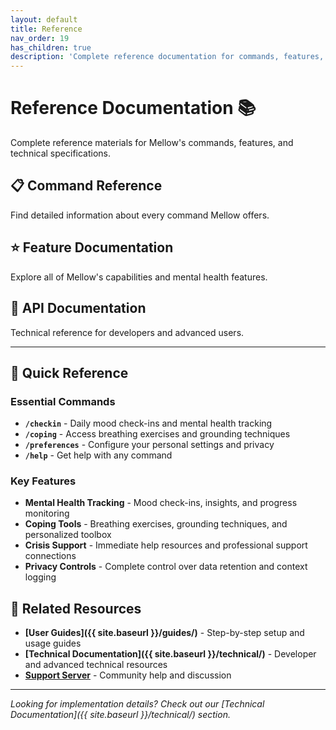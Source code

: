 ```yaml
---
layout: default
title: Reference
nav_order: 19
has_children: true
description: 'Complete reference documentation for commands, features, and APIs'
---
```


# Reference Documentation 📚

Complete reference materials for Mellow's commands, features, and technical specifications.

## 📋 Command Reference

Find detailed information about every command Mellow offers.

## ⭐ Feature Documentation

Explore all of Mellow's capabilities and mental health features.

## 🔌 API Documentation

Technical reference for developers and advanced users.

---

## 🎯 Quick Reference

### Essential Commands

-   **`/checkin`** - Daily mood check-ins and mental health tracking
-   **`/coping`** - Access breathing exercises and grounding techniques
-   **`/preferences`** - Configure your personal settings and privacy
-   **`/help`** - Get help with any command

### Key Features

-   **Mental Health Tracking** - Mood check-ins, insights, and progress monitoring
-   **Coping Tools** - Breathing exercises, grounding techniques, and personalized toolbox
-   **Crisis Support** - Immediate help resources and professional support connections
-   **Privacy Controls** - Complete control over data retention and context logging

## 🔗 Related Resources

-   **[User Guides]({{ site.baseurl }}/guides/)** - Step-by-step setup and usage guides
-   **[Technical Documentation]({{ site.baseurl }}/technical/)** - Developer and advanced technical resources
-   **[Support Server](https://discord.gg/C3ZuXPP7Hc)** - Community help and discussion

---

_Looking for implementation details? Check out our [Technical Documentation]({{ site.baseurl }}/technical/) section._
